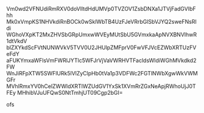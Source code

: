 Vm0wd2VFNUdiRmRXV0doVlltdHdUMVp0TVZOV1ZsbDNXa1JTVjFadGVIbFhh
Mk0xVmpKS1NHVkdiRnBOCk0wSklWbTB4UzFJeVRrbGlSbVJYQ2sweFNsRldi
WGhoVXpKT2MxZHVSbGRpUmxwWVEyMUtSbU5GVmxkaApNVXBNVlhwR1dtVkdV
blZXYkdScFVtNUNWVkV5TVV0U2JHUlpZMFprV0FwVFJVcEZWbXRTUzFVeFdY
aFUKYmxaWFlsVmFWRlJYTlc5WFJrVjVaVWRHVTFacldsWldiWGhMVkdkd2FW
WnJiRFpXTW5SWFlURk5lVlZyClpHb0tVa1p3VDFWc2FGTlNWbXgwWkVWMGFr
MVhlRmxYV0hCelZWWldXRTlWZUdGV1YxSk1XVmRrZGxNeApjRWhoUjJ0TFEy
MHhibVJuUFQwS0NtTmhjUT09Cgp2bGI=

ofs